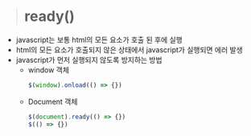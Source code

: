 > # ready()

- javascript는 보통 html의 모든 요소가 호출 된 후에 실행
- html의 모든 요소가 호출되지 않은 상태에서 javascript가 실행되면 에러 발생
- javascript가 먼저 실행되지 않도록 방지하는 방법
  - window 객체
    ```js
    $(window).onload(() => {})
    ```
  - Document 객체
    ```js
    $(document).ready(() => {})
    $(() => {})
    ```
